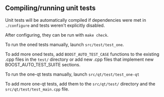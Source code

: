 Compiling/running unit tests
------------------------------------

Unit tests will be automatically compiled if dependencies were met in `./configure`
and tests weren't explicitly disabled.

After configuring, they can be run with `make check`.

To run the oned tests manually, launch `src/test/test_one`.

To add more oned tests, add `BOOST_AUTO_TEST_CASE` functions to the existing
.cpp files in the `test/` directory or add new .cpp files that
implement new BOOST_AUTO_TEST_SUITE sections.

To run the one-qt tests manually, launch `src/qt/test/test_one-qt`

To add more one-qt tests, add them to the `src/qt/test/` directory and
the `src/qt/test/test_main.cpp` file.

